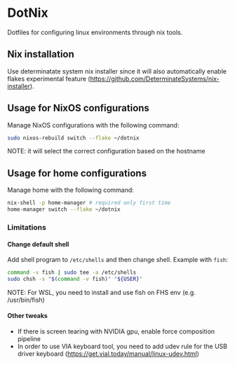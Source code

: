 # DotNix

Dotfiles for configuring linux environments through nix tools.

## Nix installation

Use determinatate system nix installer since it will also automatically enable flakes experimental feature (https://github.com/DeterminateSystems/nix-installer).

## Usage for NixOS configurations
Manage NixOS configurations with the following command:

```sh
sudo nixos-rebuild switch --flake ~/dotnix
```

NOTE: it will select the correct configuration based on the hostname

## Usage for home configurations

Manage home with the following command:

```sh
nix-shell -p home-manager # required only first time
home-manager switch --flake ~/dotnix
```

### Limitations

#### Change default shell

Add shell program to `/etc/shells` and then change shell. Example with `fish`:

```sh
command -v fish | sudo tee -a /etc/shells
sudo chsh -s "$(command -v fish)" "${USER}"
```

NOTE: For WSL, you need to install and use fish on FHS env (e.g. /usr/bin/fish)

#### Other tweaks

- If there is screen tearing with NVIDIA gpu, enable force composition pipeline
- In order to use VIA keyboard tool, you need to add udev rule for the USB driver keyboard (https://get.vial.today/manual/linux-udev.html)

